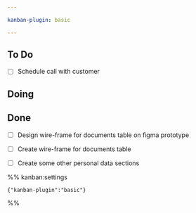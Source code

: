 ```yaml
---

kanban-plugin: basic

---
```


## To Do

- [ ] Schedule call with customer


## Doing



## Done

- [ ] Design wire-frame for documents table on figma prototype
- [ ] Create wire-frame for documents table
- [ ] Create some other personal data sections




%% kanban:settings
```
{"kanban-plugin":"basic"}
```
%%